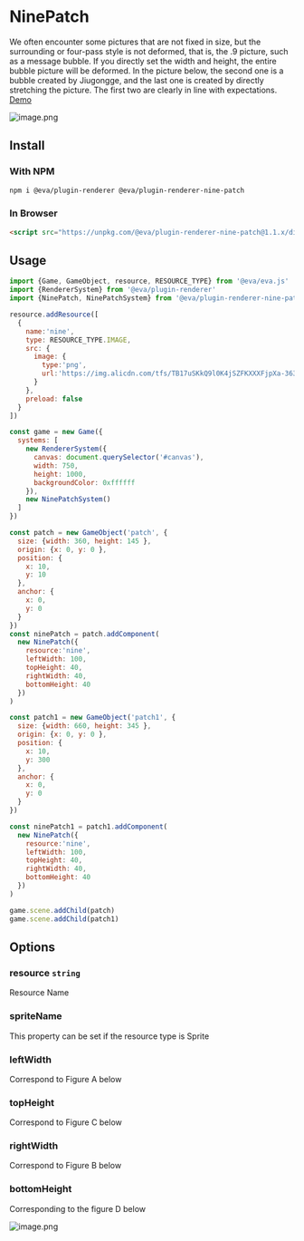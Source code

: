 # NinePatch

We often encounter some pictures that are not fixed in size, but the surrounding or four-pass style is not deformed, that is, the .9 picture, such as a message bubble. If you directly set the width and height, the entire bubble picture will be deformed.
In the picture below, the second one is a bubble created by Jiugongge, and the last one is created by directly stretching the picture. The first two are clearly in line with expectations. [Demo](https://eva.js.org/playground/#/ninePatch)

![image.png](https://img.alicdn.com/imgextra/i1/O1CN01lDIcS31chVAZjBu7q_!!6000000003632-2-tps-894-1194.png)

## Install

### With NPM
```bash
npm i @eva/plugin-renderer @eva/plugin-renderer-nine-patch
```

### In Browser
```html
<script src="https://unpkg.com/@eva/plugin-renderer-nine-patch@1.1.x/dist/EVA.plugin.renderer.ninePatch.min.js"></script>
```

## Usage

```js
import {Game, GameObject, resource, RESOURCE_TYPE} from '@eva/eva.js'
import {RendererSystem} from '@eva/plugin-renderer'
import {NinePatch, NinePatchSystem} from '@eva/plugin-renderer-nine-patch'

resource.addResource([
  {
    name:'nine',
    type: RESOURCE_TYPE.IMAGE,
    src: {
      image: {
        type:'png',
        url:'https://img.alicdn.com/tfs/TB17uSKkQ9l0K4jSZFKXXXFjpXa-363-144.png'
      }
    },
    preload: false
  }
])

const game = new Game({
  systems: [
    new RendererSystem({
      canvas: document.querySelector('#canvas'),
      width: 750,
      height: 1000,
      backgroundColor: 0xffffff
    }),
    new NinePatchSystem()
  ]
})

const patch = new GameObject('patch', {
  size: {width: 360, height: 145 },
  origin: {x: 0, y: 0 },
  position: {
    x: 10,
    y: 10
  },
  anchor: {
    x: 0,
    y: 0
  }
})
const ninePatch = patch.addComponent(
  new NinePatch({
    resource:'nine',
    leftWidth: 100,
    topHeight: 40,
    rightWidth: 40,
    bottomHeight: 40
  })
)

const patch1 = new GameObject('patch1', {
  size: {width: 660, height: 345 },
  origin: {x: 0, y: 0 },
  position: {
    x: 10,
    y: 300
  },
  anchor: {
    x: 0,
    y: 0
  }
})

const ninePatch1 = patch1.addComponent(
  new NinePatch({
    resource:'nine',
    leftWidth: 100,
    topHeight: 40,
    rightWidth: 40,
    bottomHeight: 40
  })
)

game.scene.addChild(patch)
game.scene.addChild(patch1)
```

## Options

### resource `string`

Resource Name

### spriteName

This property can be set if the resource type is Sprite

### leftWidth

Correspond to Figure A below

### topHeight

Correspond to Figure C below

### rightWidth

Correspond to Figure B below

### bottomHeight

Corresponding to the figure D below

![image.png](https://gw.alicdn.com/imgextra/i1/O1CN01IXEUZN1yYGjgwuahU_!!6000000006590-2-tps-932-612.png)

<br/>
<br/>
<br/>
<br/>
<br/>